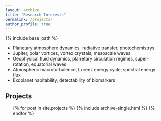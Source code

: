 ```yaml
---
layout: archive
title: "Research Interests"
permalink: /projects/
author_profile: true
---
```


{% include base_path %}

* Planetary atmosphere dynamics, radiative transfer, photochemistrys
* Jupiter, polar vortices, vortex crystals, mesoscale waves
* Geophysical fluid dynamics, planetary circulation regimes, super-rotation, equatorial waves
* Atmospheric macroturbulence, Lorenz energy cycle, spectral energy flux
* Exoplanet habitability, detectability of biomarkers

Projects
------
  <ul>{% for post in site.projects %}
    {% include archive-single.html %}
  {% endfor %}</ul>

